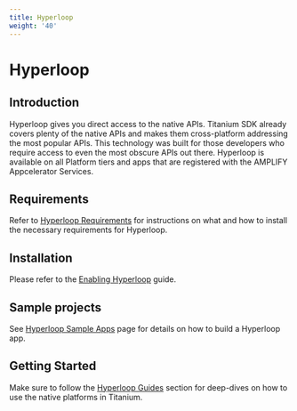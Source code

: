 ```yaml
---
title: Hyperloop
weight: '40'
---
```


# Hyperloop

## Introduction

Hyperloop gives you direct access to the native APIs. Titanium SDK already covers plenty of the native APIs and makes them cross-platform addressing the most popular APIs. This technology was built for those developers who require access to even the most obscure APIs out there.
Hyperloop is available on all Platform tiers and apps that are registered with the AMPLIFY Appcelerator Services.

## Requirements

Refer to [Hyperloop Requirements](/guide/Titanium_SDK/Titanium_SDK_Guide/Hyperloop/Hyperloop_Guides/Hyperloop_Requirements/) for instructions on what and how to install the necessary requirements for Hyperloop.

## Installation

Please refer to the [Enabling Hyperloop](/guide/Titanium_SDK/Titanium_SDK_Guide/Hyperloop/Enabling_Hyperloop/) guide.

## Sample projects

See [Hyperloop Sample Apps](/guide/Titanium_SDK/Titanium_SDK_Guide/Hyperloop/Hyperloop_Sample_Apps/) page for details on how to build a Hyperloop app.

## Getting Started

Make sure to follow the [Hyperloop Guides](/guide/Titanium_SDK/Titanium_SDK_Guide/Hyperloop/Hyperloop_Guides/) section for deep-dives on how to use the native platforms in Titanium.
